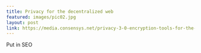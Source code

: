 ```yaml
---
title: Privacy for the decentralized web
featured: images/pic02.jpg
layout: post
link: https://media.consensys.net/privacy-3-0-encryption-tools-for-the-decentralized-web-aec2011d7f5a
---
```


<p>Put in SEO</p>
